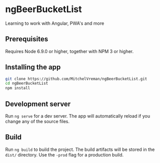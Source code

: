 # ngBeerBucketList
Learning to work with Angular, PWA's and more

## Prerequisites

Requires Node 6.9.0 or higher, together with NPM 3 or higher.

## Installing the app

```bash
git clone https://github.com/MitchelVreman/ngBeerBucketList.git
cd ngBeerBucketList
npm install
```

## Development server

Run `ng serve` for a dev server. The app will automatically reload if you change any of the source files.

## Build

Run `ng build` to build the project. The build artifacts will be stored in the `dist/` directory. Use the `-prod` flag for a production build.
